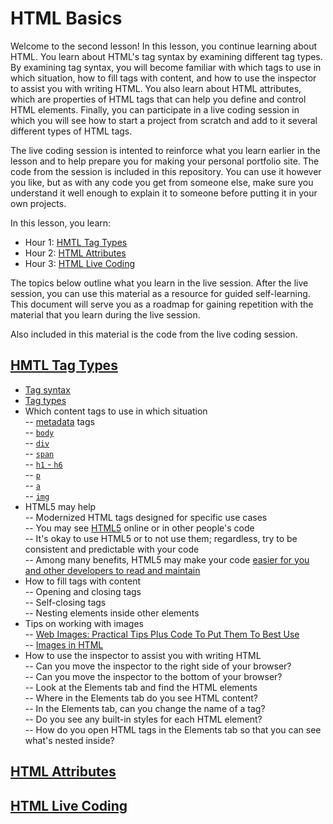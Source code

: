 # HTML Basics  

Welcome to the second lesson! In this lesson, you continue learning about HTML. You learn about HTML's tag syntax by examining different tag types. By examining tag syntax, you will become familiar with which tags to use in which situation, how to fill tags with content, and how to use the inspector to assist you with writing HTML. You also learn about HTML attributes, which are properties of HTML tags that can help you define and control HTML elements. Finally, you can participate in a live coding session in which you will see how to start a project from scratch and add to it several different types of HTML tags.  

The live coding session is intented to reinforce what you learn earlier in the lesson and to help prepare you for making your personal portfolio site. The code from the session is included in this repository. You can use it however you like, but as with any code you get from someone else, make sure you understand it well enough to explain it to someone before putting it in your own projects.  

In this lesson, you learn:  

- Hour 1: [HMTL Tag Types](#html-tag-types)    
- Hour 2: [HTML Attributes](#html-attributes)   
- Hour 3: [HTML Live Coding](#html-live-coding)  

The topics below outline what you learn in the live session. After the live session, you can use this material as a resource for guided self-learning. This document will serve you as a roadmap for gaining repetition with the material that you learn during the live session.   

Also included in this material is the code from the live coding session.  

## [HMTL Tag Types](#html-tag-types)  
 - [Tag syntax](https://developer.mozilla.org/en-US/docs/Learn/Getting_started_with_the_web/HTML_basics)  
 - [Tag types](https://www.w3schools.com/tags/)  
 - Which content tags to use in which situation   
    -- [metadata](https://html.com/document/metadata/) tags  
    -- [`body`](https://www.w3schools.com/tags/tag_body.asp)  
    -- [`div`](https://www.w3schools.com/tags/tag_div.asp)    
    -- [`span`](https://www.w3schools.com/tags/tag_span.asp)    
    -- [`h1` - `h6`](https://www.w3schools.com/tags/tag_hn.asp)    
    -- [`p`](https://www.w3schools.com/tags/tag_p.asp)    
    -- [`a`](https://www.w3schools.com/tags/tag_a.asp)    
    -- [`img`](https://www.w3schools.com/tags/tag_img.asp)  
  - HTML5 may help  
    -- Modernized HTML tags designed for specific use cases  
    -- You may see [HTML5](https://html.com/document/) online or in other people's code  
    -- It's okay to use HTML5 or to not use them; regardless, try to be consistent and predictable with your code  
    -- Among many benefits, HTML5 may make your code [easier for you and other developers to read and maintain](https://html.com/html5/)  
  - How to fill tags with content  
    -- Opening and closing tags  
    -- Self-closing tags  
    -- Nesting elements inside other elements  
  - Tips on working with images  
    -- [Web Images: Practical Tips Plus Code To Put Them To Best Use](https://html.com/images/)  
    -- [Images in HTML](https://developer.mozilla.org/en-US/docs/Learn/HTML/Multimedia_and_embedding/Images_in_HTML)  
  - How to use the inspector to assist you with writing HTML  
    -- Can you move the inspector to the right side of your browser?  
    -- Can you move the inspector to the bottom of your browser?  
    -- Look at the Elements tab and find the HTML elements  
    -- Where in the Elements tab do you see HTML content?  
    -- In the Elements tab, can you change the name of a tag?  
    -- Do you see any built-in styles for each HTML element?  
    -- How do you open HTML tags in the Elements tab so that you can see what's nested inside?  

## [HTML Attributes](#html-attributes)   

## [HTML Live Coding](#html-live-coding)  
 
